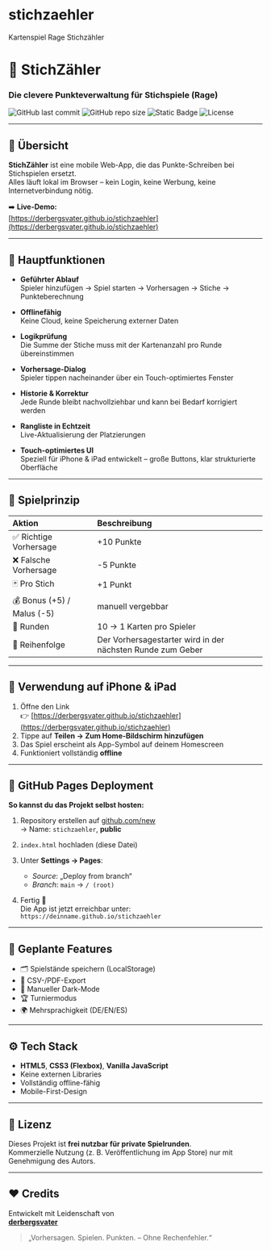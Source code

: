 # stichzaehler
Kartenspiel Rage Stichzähler
# 🎴 StichZähler  
### Die clevere Punkteverwaltung für Stichspiele (Rage)

![GitHub last commit](https://img.shields.io/github/last-commit/derbergsvater/stichzaehler?color=blue)
![GitHub repo size](https://img.shields.io/github/repo-size/derbergsvater/stichzaehler)
![Static Badge](https://img.shields.io/badge/Platform-iPhone%20%7C%20iPad-lightgrey)
![License](https://img.shields.io/badge/license-Free%20for%20private%20use-green)

---

## 📖 Übersicht

**StichZähler** ist eine mobile Web-App, die das Punkte-Schreiben bei Stichspielen ersetzt.  
Alles läuft lokal im Browser – kein Login, keine Werbung, keine Internetverbindung nötig.  

➡️ **Live-Demo:**  
[https://derbergsvater.github.io/stichzaehler](https://derbergsvater.github.io/stichzaehler)

---

## 🎯 Hauptfunktionen

- **Geführter Ablauf**  
  Spieler hinzufügen → Spiel starten → Vorhersagen → Stiche → Punkteberechnung  

- **Offlinefähig**  
  Keine Cloud, keine Speicherung externer Daten  

- **Logikprüfung**  
  Die Summe der Stiche muss mit der Kartenanzahl pro Runde übereinstimmen  

- **Vorhersage-Dialog**  
  Spieler tippen nacheinander über ein Touch-optimiertes Fenster  

- **Historie & Korrektur**  
  Jede Runde bleibt nachvollziehbar und kann bei Bedarf korrigiert werden  

- **Rangliste in Echtzeit**  
  Live-Aktualisierung der Platzierungen  

- **Touch-optimiertes UI**  
  Speziell für iPhone & iPad entwickelt – große Buttons, klar strukturierte Oberfläche  

---

## 🧠 Spielprinzip

| Aktion | Beschreibung |
|:--|:--|
| ✅ Richtige Vorhersage | +10 Punkte |
| ❌ Falsche Vorhersage | -5 Punkte |
| 🃏 Pro Stich | +1 Punkt |
| 💰 Bonus (+5) / Malus (-5) | manuell vergebbar |
| 🧩 Runden | 10 → 1 Karten pro Spieler |
| 🔁 Reihenfolge | Der Vorhersagestarter wird in der nächsten Runde zum Geber |

---

## 📱 Verwendung auf iPhone & iPad

1. Öffne den Link  
   👉 [https://derbergsvater.github.io/stichzaehler](https://derbergsvater.github.io/stichzaehler)  
2. Tippe auf **Teilen → Zum Home-Bildschirm hinzufügen**  
3. Das Spiel erscheint als App-Symbol auf deinem Homescreen  
4. Funktioniert vollständig **offline**

---

## 🚀 GitHub Pages Deployment

**So kannst du das Projekt selbst hosten:**

1. Repository erstellen auf [github.com/new](https://github.com/new)  
   → Name: `stichzaehler`, **public**

2. `index.html` hochladen (diese Datei)

3. Unter **Settings → Pages**:  
   - *Source*: „Deploy from branch“  
   - *Branch*: `main` → `/ (root)`

4. Fertig 🎉  
   Die App ist jetzt erreichbar unter:  
   `https://deinname.github.io/stichzaehler`

---

## 🧩 Geplante Features

- 🗂️ Spielstände speichern (LocalStorage)  
- 📄 CSV-/PDF-Export  
- 🌙 Manueller Dark-Mode  
- 🏆 Turniermodus  
- 🌍 Mehrsprachigkeit (DE/EN/ES)  

---

## ⚙️ Tech Stack

- **HTML5**, **CSS3 (Flexbox)**, **Vanilla JavaScript**  
- Keine externen Libraries  
- Vollständig offline-fähig  
- Mobile-First-Design  

---

## 📜 Lizenz

Dieses Projekt ist **frei nutzbar für private Spielrunden**.  
Kommerzielle Nutzung (z. B. Veröffentlichung im App Store) nur mit Genehmigung des Autors.  

---

## ❤️ Credits

Entwickelt mit Leidenschaft von  
**[derbergsvater](https://github.com/derbergsvater)**  
> „Vorhersagen. Spielen. Punkten. – Ohne Rechenfehler.“

